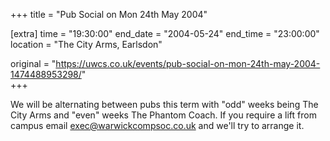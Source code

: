 +++
title = "Pub Social on Mon 24th May 2004"

[extra]
time = "19:30:00"
end_date = "2004-05-24"
end_time = "23:00:00"
location = "The City Arms, Earlsdon"

original = "https://uwcs.co.uk/events/pub-social-on-mon-24th-may-2004-1474488953298/"    
+++

We will be alternating between pubs this term with "odd" weeks being The City Arms and "even" weeks The Phantom Coach. If you require a lift from campus email exec@warwickcompsoc.co.uk and we'll try to arrange it.

